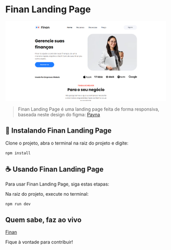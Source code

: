 # Finan Landing Page
 <img src="./public/assets/images/finan-landing-page.png" alt="Tela principal do Finan Landing Page">


> Finan Landing Page é uma landing page feita de forma responsiva, baseada neste design do figma: [Payna](https://www.figma.com/community/file/1078789102725117907)

## 🚀 Instalando Finan Landing Page

Clone o projeto, abra o terminal na raiz do projeto e digite:

```
npm install
```

## ☕ Usando Finan Landing Page

Para usar Finan Landing Page, siga estas etapas:

Na raiz do projeto, execute no terminal:

```
npm run dev
```

## Quem sabe, faz ao vivo

[Finan](https://finan-landing-page.vercel.app/)

Fique à vontade para contribuir!
